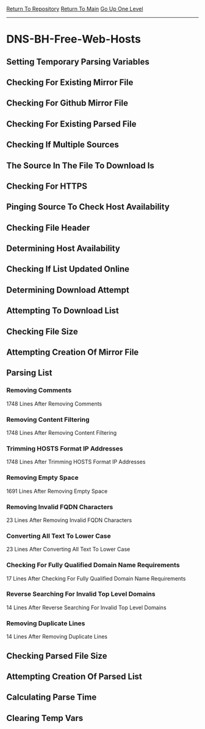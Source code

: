 [Return To Repository](https://github.com/deathbybandaid/piholeparser/)
[Return To Main](https://github.com/deathbybandaid/piholeparser/blob/master/RecentRunLogs/Mainlog.md)
[Go Up One Level](https://github.com/deathbybandaid/piholeparser/blob/master/RecentRunLogs/TopLevelScripts/30-Processing-Blacklists.md)
____________________________________
# DNS-BH-Free-Web-Hosts
## Setting Temporary Parsing Variables
## Checking For Existing Mirror File
## Checking For Github Mirror File
## Checking For Existing Parsed File
## Checking If Multiple Sources
## The Source In The File To Download Is
## Checking For HTTPS
## Pinging Source To Check Host Availability
## Checking File Header
## Determining Host Availability
## Checking If List Updated Online
## Determining Download Attempt
## Attempting To Download List
## Checking File Size
## Attempting Creation Of Mirror File
## Parsing List
### Removing Comments
1748 Lines After Removing Comments
### Removing Content Filtering
1748 Lines After Removing Content Filtering
### Trimming HOSTS Format IP Addresses
1748 Lines After Trimming HOSTS Format IP Addresses
### Removing Empty Space
1691 Lines After Removing Empty Space
### Removing Invalid FQDN Characters
23 Lines After Removing Invalid FQDN Characters
### Converting All Text To Lower Case
23 Lines After Converting All Text To Lower Case
### Checking For Fully Qualified Domain Name Requirements
17 Lines After Checking For Fully Qualified Domain Name Requirements
### Reverse Searching For Invalid Top Level Domains
14 Lines After Reverse Searching For Invalid Top Level Domains
### Removing Duplicate Lines
14 Lines After Removing Duplicate Lines
## Checking Parsed File Size
## Attempting Creation Of Parsed List
## Calculating Parse Time
## Clearing Temp Vars
